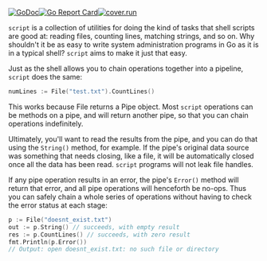 [![GoDoc](https://godoc.org/github.com/bitfield/script?status.png)](http://godoc.org/github.com/bitfield/script)[![Go Report Card](https://goreportcard.com/badge/github.com/bitfield/script)](https://goreportcard.com/report/github.com/bitfield/script)[![cover.run](https://cover.run/go/https:/github.com/bitfield/script/pkg.svg?style=flat&tag=golang-1.10)](https://cover.run/go?tag=golang-1.10&repo=https%3A%2Fgithub.com%2Fbitfield%2Fscript%2Fpkg)

`script` is a collection of utilities for doing the kind of tasks that shell scripts are good at: reading files, counting lines, matching strings, and so on. Why shouldn't it be as easy to write system administration programs in Go as it is in a typical shell? `script` aims to make it just that easy.

Just as the shell allows you to chain operations together into a pipeline, `script` does the same:

```go
numLines := File("test.txt").CountLines()
```

This works because File returns a Pipe object. Most `script` operations can be methods on a pipe, and will return another pipe, so that you can chain operations indefinitely.

Ultimately, you'll want to read the results from the pipe, and you can do that using the `String()` method, for example. If the pipe's original data source was something that needs closing, like a file, it will be automatically closed once all the data has been read. `script` programs will not leak file handles.

If any pipe operation results in an error, the pipe's `Error()` method will return that error, and all pipe operations will henceforth be no-ops. Thus you can safely chain a whole series of operations without having to check the error status at each stage:

```go
p := File("doesnt_exist.txt")
out := p.String() // succeeds, with empty result
res := p.CountLines() // succeeds, with zero result
fmt.Println(p.Error())
// Output: open doesnt_exist.txt: no such file or directory
```